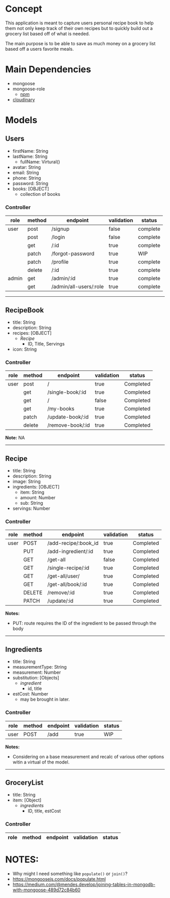 # Concept

This application is meant to capture users personal recipe book to help them not only keep track of their own recipes but to quickly build out a grocery list based off of what is needed.

The main purpose is to be able to save as much money on a grocery list based off a users favorite meals.

# Main Dependencies
- mongoose
- mongoose-role
  - [npm](https://www.npmjs.com/package/mongoose-role)
- [cloudinary](https://cloudinary.com/developers)

# Models 
## Users 
- firstName: String
- lastName: String
  - fullName: Virtural()
- avatar: String
- email: String
- phone: String
- password: String
- books: [OBJECT]
  - collection of books

### Controller
role | method | endpoint | validation | status |
--- | --- | --- | --- | --- |
user | post | /signup | false | complete |
| | post | /login | false | complete |
 || get | /:id | true | complete |
 || patch | /forgot-password | true | WIP |
 || patch | /profile | true | complete |
 || delete | /:id | true | complete |
 admin | get | /admin/:id | true | complete
 || get | /admin/all-users/:role | true | complete

---

## RecipeBook
- title: String
- description: String
- recipes: [OBJECT]
  - *Recipe*
    - ID, Title, Servings
- icon: String

### Controller
role | method | endpoint | validation | status |
--- | --- | --- | --- | --- |
user | post | / | true | Completed |
| | get | /single-book/:id | true | Completed |
| | get | / | false | Completed |
| | get | /my-books | true | Completed |
| | patch | /update-book/:id | true | Completed |
| | delete | /remove-book/:id | true | Completed | 

**Note:**
NA

---

## Recipe
- title: String
- description: String
- image: String
- ingredients: [OBJECT]
  - item: String
  - amount: Number
  - sub: String
- servings: Number

### Controller
role | method | endpoint | validation | status |
--- | --- | --- | --- | --- |
user | POST | /add-recipe/:book_id | true | Completed |
| | PUT | /add-ingredient/:id | true | Completed
| | GET | /get-all | false | Completed |
| | GET | /single-recipe/:id | true | Completed |
| | GET | /get-all/user/ | true | Completed |
| | GET | /get-all/book/:id | true | Completed |
| | DELETE | /remove/:id | true | Completed |
| | PATCH | /update/:id | true | Completed |

**Notes:**
- PUT: route requires the ID of the ingredient to be passed through the body
---

## Ingredients
- title: String
- measurementType: String
- measurement: Number
- substitution: [Objects]
  - *ingredient*
    - id, title
- estCost: Number
  - may be brought in later.

### Controller
role | method | endpoint | validation | status |
--- | --- | --- | --- | --- |
user | POST | /add | true | WIP |

**Notes:**
- Considering on a base measurement and recalc of various other options witin a virtual of the model.

---

## GroceryList
- title: String
- item: [Object]
  - *ingredients*
    - ID, title, estCost

### Controller
role | method | endpoint | validation | status |
--- | --- | --- | --- | --- |

# NOTES:
- Why might I need something like `populate()` or `join()`?
- https://mongoosejs.com/docs/populate.html
- https://medium.com/@mendes.develop/joining-tables-in-mongodb-with-mongoose-489d72c84b60